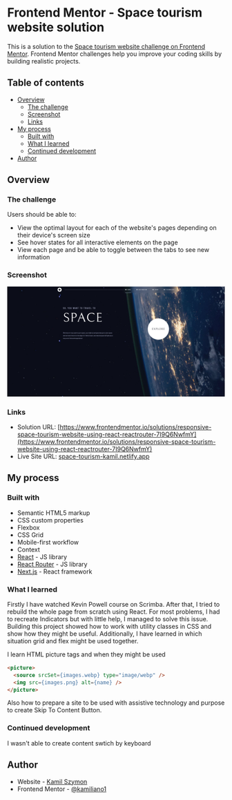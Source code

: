 # Frontend Mentor - Space tourism website solution

This is a solution to the [Space tourism website challenge on Frontend Mentor](https://www.frontendmentor.io/challenges/space-tourism-multipage-website-gRWj1URZ3). Frontend Mentor challenges help you improve your coding skills by building realistic projects. 

## Table of contents

- [Overview](#overview)
  - [The challenge](#the-challenge)
  - [Screenshot](#screenshot)
  - [Links](#links)
- [My process](#my-process)
  - [Built with](#built-with)
  - [What I learned](#what-i-learned)
  - [Continued development](#continued-development)
- [Author](#author)

## Overview

### The challenge

Users should be able to:

- View the optimal layout for each of the website's pages depending on their device's screen size
- See hover states for all interactive elements on the page
- View each page and be able to toggle between the tabs to see new information

### Screenshot

![](./screenshot.png)


### Links

- Solution URL: [https://www.frontendmentor.io/solutions/responsive-space-tourism-website-using-react-reactrouter-7I9Q6NwfmY](https://www.frontendmentor.io/solutions/responsive-space-tourism-website-using-react-reactrouter-7I9Q6NwfmY)
- Live Site URL: [space-tourism-kamil.netlify.app](https://space-tourism-kamil.netlify.app/)

## My process

### Built with

- Semantic HTML5 markup
- CSS custom properties
- Flexbox
- CSS Grid
- Mobile-first workflow
- Context
- [React](https://reactjs.org/) - JS library
- [React Router](https://reactrouter.com/en/main) - JS library
- [Next.js](https://nextjs.org/) - React framework


### What I learned

Firstly I have watched Kevin Powell course on Scrimba. After that, I tried to rebuild the whole page from scratch using React. For most problems, I had to recreate Indicators but with little help, I managed to solve this issue.
Building this project showed how to work with utility classes in CSS and show how they might be useful.
Additionally, I have learned in which situation grid and flex might be used together.

I learn HTML picture tags and when they might be used
```html
<picture>
  <source srcSet={images.webp} type="image/webp" />
  <img src={images.png} alt={name} />
</picture>
```
Also how to prepare a site to be used with assistive technology and purpose to create Skip To Content Button.


### Continued development

I wasn't able to create content swtich by keyboard

## Author

- Website - [Kamil Szymon](https://github.com/kamiliano1)
- Frontend Mentor - [@kamiliano1](hhttps://www.frontendmentor.io/profile/kamiliano1)

